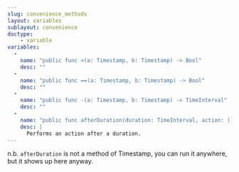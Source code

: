 ```yaml
---
slug: convenience_methods
layout: variables
sublayout: convenience
doctype:
    - variable
variables:
  -
    name: "public func <(a: Timestamp, b: Timestamp) -> Bool"
    desc: ""
  -
    name: "public func ==(a: Timestamp, b: Timestamp) -> Bool"
    desc: ""
  -
    name: "public func -(a: Timestamp, b: Timestamp) -> TimeInterval"
    desc: ""
  -
    name: "public func afterDuration(duration: TimeInterval, action: () -> Void)"
    desc: |
      Performs an action after a duration.
---
```


n.b. `afterDuration` is not a method of Timestamp, you can run it anywhere, but it shows up here anyway.
